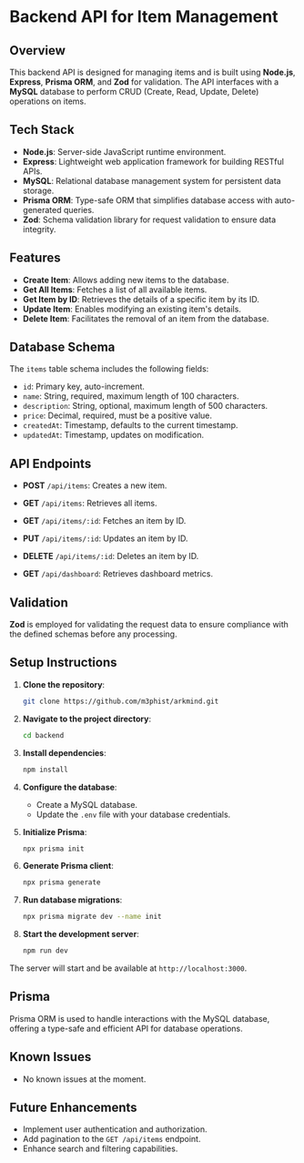 # Backend API for Item Management

## Overview

This backend API is designed for managing items and is built using **Node.js**, **Express**, **Prisma ORM**, and **Zod** for validation. The API interfaces with a **MySQL** database to perform CRUD (Create, Read, Update, Delete) operations on items.

## Tech Stack

- **Node.js**: Server-side JavaScript runtime environment.
- **Express**: Lightweight web application framework for building RESTful APIs.
- **MySQL**: Relational database management system for persistent data storage.
- **Prisma ORM**: Type-safe ORM that simplifies database access with auto-generated queries.
- **Zod**: Schema validation library for request validation to ensure data integrity.

## Features

- **Create Item**: Allows adding new items to the database.
- **Get All Items**: Fetches a list of all available items.
- **Get Item by ID**: Retrieves the details of a specific item by its ID.
- **Update Item**: Enables modifying an existing item's details.
- **Delete Item**: Facilitates the removal of an item from the database.

## Database Schema

The `items` table schema includes the following fields:

- `id`: Primary key, auto-increment.
- `name`: String, required, maximum length of 100 characters.
- `description`: String, optional, maximum length of 500 characters.
- `price`: Decimal, required, must be a positive value.
- `createdAt`: Timestamp, defaults to the current timestamp.
- `updatedAt`: Timestamp, updates on modification.

## API Endpoints

- **POST** `/api/items`: Creates a new item.
- **GET** `/api/items`: Retrieves all items.
- **GET** `/api/items/:id`: Fetches an item by ID.
- **PUT** `/api/items/:id`: Updates an item by ID.
- **DELETE** `/api/items/:id`: Deletes an item by ID.

- **GET** `/api/dashboard`: Retrieves dashboard metrics.

## Validation

**Zod** is employed for validating the request data to ensure compliance with the defined schemas before any processing.

## Setup Instructions

1. **Clone the repository**:
    ```bash
    git clone https://github.com/m3phist/arkmind.git
    ```

2. **Navigate to the project directory**:
    ```bash
    cd backend
    ```

3. **Install dependencies**:
    ```bash
    npm install
    ```

4. **Configure the database**:
   - Create a MySQL database.
   - Update the `.env` file with your database credentials.

5. **Initialize Prisma**:
    ```bash
    npx prisma init
    ```

6. **Generate Prisma client**:
    ```bash
    npx prisma generate
    ```

7. **Run database migrations**:
    ```bash
    npx prisma migrate dev --name init
    ```

8. **Start the development server**:
    ```bash
    npm run dev
    ```

The server will start and be available at `http://localhost:3000`.

## Prisma

Prisma ORM is used to handle interactions with the MySQL database, offering a type-safe and efficient API for database operations.

## Known Issues

- No known issues at the moment.

## Future Enhancements

- Implement user authentication and authorization.
- Add pagination to the `GET /api/items` endpoint.
- Enhance search and filtering capabilities.
